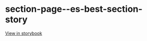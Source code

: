 # section-page--es-best-section-story

[View in storybook](https://raw.githack.com/Independent-Digital-News-and-Media-Ltd/standard-pwamp-sb/PR-511-sb/index.html?path=/story/section-page--es-best-section-story)